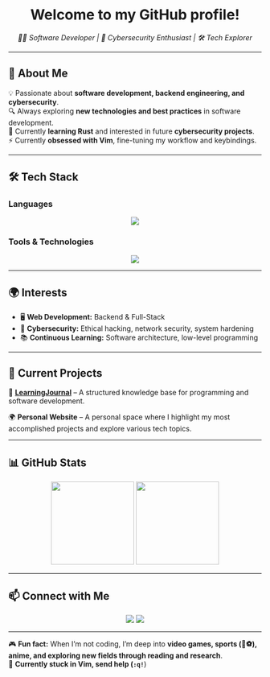 <h1 align="center">Welcome to my GitHub profile!</h1>
<p align="center">
  <i>👨‍💻 Software Developer | 🔐 Cybersecurity Enthusiast | 🛠️ Tech Explorer</i>
</p>

---

## 🌟 About Me  
💡 Passionate about **software development, backend engineering, and cybersecurity**.  
🔍 Always exploring **new technologies and best practices** in software development.  
🌱 Currently **learning Rust** and interested in future **cybersecurity projects**.  
⚡ Currently **obsessed with Vim**, fine-tuning my workflow and keybindings.

---

## 🛠 Tech Stack  

### **Languages**  
<p align="center">
  <img src="https://skillicons.dev/icons?i=c,cpp,cs,java,rust,html,css,js,ruby,php" />
</p>

### **Tools & Technologies**  
<p align="center">
  <img src="https://skillicons.dev/icons?i=linux,debian,kali,redhat,vim,git,vscode,visualstudio,godot,markdown,idea" />
</p>

---

## 🌍 Interests  
- 🖥️ **Web Development:** Backend & Full-Stack  
- 🔐 **Cybersecurity:** Ethical hacking, network security, system hardening  
- 📚 **Continuous Learning:** Software architecture, low-level programming  

---

## 📌 Current Projects  
📘 [**LearningJournal**](https://github.com/AlimouDiallo367/LearningJournal) – A structured knowledge base for programming and software development.  

🌍 **Personal Website** – A personal space where I highlight my most accomplished projects and explore various tech topics.

---

## 📊 GitHub Stats  
<p align="center">
  <img src="https://github-readme-stats.vercel.app/api?username=AlimouDiallo367&show_icons=true&theme=tokyonight" height="165">
  <img src="https://github-readme-streak-stats.herokuapp.com/?user=AlimouDiallo367&theme=tokyonight" height="165">
</p>

---

## 📫 Connect with Me  
<p align="center">
  <a href="https://github.com/AlimouDiallo367"><img src="https://img.shields.io/badge/GitHub-100000?style=for-the-badge&logo=github" /></a>
  <a href="https://linkedin.com/"><img src="https://img.shields.io/badge/LinkedIn-0A66C2?style=for-the-badge&logo=linkedin" /></a>
</p>

---

🎮 **Fun fact:** When I’m not coding, I’m deep into **video games, sports (🏀⚽), anime, and exploring new fields through reading and research**.  
📌 **Currently stuck in Vim, send help (`:q!`**)  

